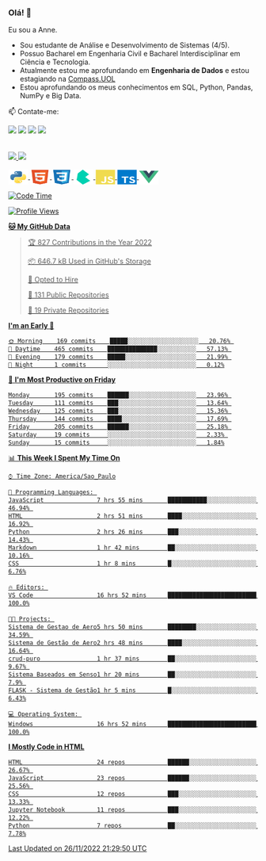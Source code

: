 ### Olá! 👋
Eu sou a Anne. 
- Sou estudante de Análise e Desenvolvimento de Sistemas (4/5).
- Possuo Bacharel em Engenharia Civil e Bacharel Interdisciplinar em Ciência e Tecnologia.
- Atualmente estou me aprofundando em **Engenharia de Dados** e estou estagiando na [Compass.UOL](https://compass.uol/pt/home/) 
- Estou aprofundando os meus conhecimentos em SQL, Python, Pandas, NumPy e Big Data.

📫 Contate-me: 

<div>
<a href="https://www.instagram.com/annekarolinefc/" target="_blank"><img src="https://img.shields.io/badge/-Instagram-%23E4405F?style=for-the-badge&logo=instagram&logoColor=white" target="_blank"></a> 
<a href = "mailto:annekarolinefc@gmail.com"><img src="https://img.shields.io/badge/-Gmail-%23333?style=for-the-badge&logo=gmail&logoColor=white" target="_blank"></a>
<a href="https://www.linkedin.com/in/devannekarolinefc/" target="_blank"><img src="https://img.shields.io/badge/-LinkedIn-%230077B5?style=for-the-badge&logo=linkedin&logoColor=white" target="_blank"></a> 
<a href="https://api.whatsapp.com/send?phone=5533991375118&text=Ol%C3%A1%20Anne!%20" target="_blank"><img src="https://img.shields.io/badge/WhatsApp-25D366?style=for-the-badge&logo=whatsapp&logoColor=white" target="_blank"></a>
</div>

</br>

</br>
<div>
  <a href="https://github.com/annekarolinefc">
  <img height="180em" src="https://github-readme-stats.vercel.app/api?username=annekarolinefc&show_icons=true&theme=dracula&include_all_commits=true&count_private=true"/>
  <img height="180em" src="https://github-readme-stats.vercel.app/api/top-langs/?username=annekarolinefc&layout=compact&langs_count=7&theme=dracula"/>
</div>
  
  <div style="display: inline_block"><br>  
  <img align="center" alt="Anne-Python" height="30" width="40" src="https://raw.githubusercontent.com/devicons/devicon/master/icons/python/python-original.svg">
  <img align="center" alt="Anne-HTML" height="30" width="40" src="https://raw.githubusercontent.com/devicons/devicon/master/icons/html5/html5-original.svg">
  <img align="center" alt="Anne-CSS" height="30" width="40"
 src="https://raw.githubusercontent.com/devicons/devicon/master/icons/css3/css3-original.svg">
  <img align="center" alt="Anne-Bulma" height="30" width="40"
 src="https://github.com/devicons/devicon/blob/master/icons/bulma/bulma-plain.svg">
  <img align="center" alt="Anne-Js" height="30" width="40" src="https://raw.githubusercontent.com/devicons/devicon/master/icons/javascript/javascript-plain.svg">
    <img align="center" alt="Anne-Ts" height="30" width="40" src="https://github.com/devicons/devicon/blob/master/icons/typescript/typescript-original.svg">
      <img align="center" alt="Anne-Vue" height="30" width="40" src="https://github.com/devicons/devicon/blob/master/icons/vuejs/vuejs-original.svg">
</div>
<!--
  <img align="center" alt="Anne-An" height="30" width="40" src="https://github.com/devicons/devicon/blob/master/icons/angularjs/angularjs-original.svg">

-->
</br>
</br>
</br>
<!--START_SECTION:waka-->
![Code Time](http://img.shields.io/badge/Code%20Time-77%20hrs%2027%20mins-blue)

![Profile Views](http://img.shields.io/badge/Profile%20Views-0-blue)

**🐱 My GitHub Data** 

> 🏆 827 Contributions in the Year 2022
 > 
> 📦 646.7 kB Used in GitHub's Storage 
 > 
> 💼 Opted to Hire
 > 
> 📜 131 Public Repositories 
 > 
> 🔑 19 Private Repositories  
 > 
**I'm an Early 🐤** 

```text
🌞 Morning    169 commits    █████░░░░░░░░░░░░░░░░░░░░   20.76% 
🌇 Daytime    465 commits    ██████████████░░░░░░░░░░░   57.13% 
🌃 Evening    179 commits    █████░░░░░░░░░░░░░░░░░░░░   21.99% 
🌙 Night      1 commits      ░░░░░░░░░░░░░░░░░░░░░░░░░   0.12%

```
📅 **I'm Most Productive on Friday** 

```text
Monday       195 commits    ██████░░░░░░░░░░░░░░░░░░░   23.96% 
Tuesday      111 commits    ███░░░░░░░░░░░░░░░░░░░░░░   13.64% 
Wednesday    125 commits    ███░░░░░░░░░░░░░░░░░░░░░░   15.36% 
Thursday     144 commits    ████░░░░░░░░░░░░░░░░░░░░░   17.69% 
Friday       205 commits    ██████░░░░░░░░░░░░░░░░░░░   25.18% 
Saturday     19 commits     ░░░░░░░░░░░░░░░░░░░░░░░░░   2.33% 
Sunday       15 commits     ░░░░░░░░░░░░░░░░░░░░░░░░░   1.84%

```


📊 **This Week I Spent My Time On** 

```text
⌚︎ Time Zone: America/Sao_Paulo

💬 Programming Languages: 
JavaScript               7 hrs 55 mins       ███████████░░░░░░░░░░░░░░   46.94% 
HTML                     2 hrs 51 mins       ████░░░░░░░░░░░░░░░░░░░░░   16.92% 
Python                   2 hrs 26 mins       ███░░░░░░░░░░░░░░░░░░░░░░   14.43% 
Markdown                 1 hr 42 mins        ██░░░░░░░░░░░░░░░░░░░░░░░   10.16% 
CSS                      1 hr 8 mins         █░░░░░░░░░░░░░░░░░░░░░░░░   6.76%

🔥 Editors: 
VS Code                  16 hrs 52 mins      █████████████████████████   100.0%

🐱‍💻 Projects: 
Sistema de Gestao de Aero5 hrs 50 mins       ████████░░░░░░░░░░░░░░░░░   34.59% 
Sistema de Gestão de Aero2 hrs 48 mins       ████░░░░░░░░░░░░░░░░░░░░░   16.64% 
crud-puro                1 hr 37 mins        ██░░░░░░░░░░░░░░░░░░░░░░░   9.67% 
Sistema Baseados em Senso1 hr 20 mins        ██░░░░░░░░░░░░░░░░░░░░░░░   7.9% 
FLASK - Sistema de Gestão1 hr 5 mins         █░░░░░░░░░░░░░░░░░░░░░░░░   6.43%

💻 Operating System: 
Windows                  16 hrs 52 mins      █████████████████████████   100.0%

```

**I Mostly Code in HTML** 

```text
HTML                     24 repos            ██████░░░░░░░░░░░░░░░░░░░   26.67% 
JavaScript               23 repos            ██████░░░░░░░░░░░░░░░░░░░   25.56% 
CSS                      12 repos            ███░░░░░░░░░░░░░░░░░░░░░░   13.33% 
Jupyter Notebook         11 repos            ███░░░░░░░░░░░░░░░░░░░░░░   12.22% 
Python                   7 repos             ██░░░░░░░░░░░░░░░░░░░░░░░   7.78%

```



 Last Updated on 26/11/2022 21:29:50 UTC
<!--END_SECTION:waka-->
  

